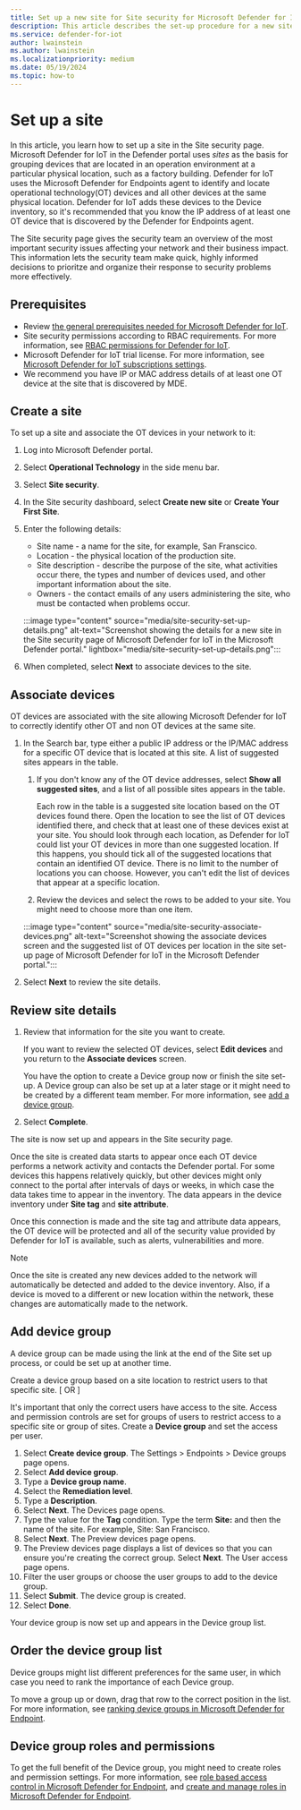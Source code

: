 ```yaml
---
title: Set up a new site for Site security for Microsoft Defender for IoT in the Microsoft Defender portal
description: This article describes the set-up procedure for a new site in the Site security feature of Microsoft Defender for IoT in the Microsoft Defender portal
ms.service: defender-for-iot
author: lwainstein
ms.author: lwainstein
ms.localizationpriority: medium
ms.date: 05/19/2024
ms.topic: how-to
---
```


# Set up a site

In this article, you learn how to set up a site in the Site security page. Microsoft Defender for IoT in the Defender portal uses *sites* as the basis for grouping devices that are located in an operation environment at a particular physical location, such as a factory building. Defender for IoT uses the Microsoft Defender for Endpoints agent to identify and locate operational technology(OT) devices and all other devices at the same physical location. Defender for IoT adds these devices to the Device inventory, so it's recommended that you know the IP address of at least one OT device that is discovered by the Defender for Endpoints agent.

The Site security page gives the security team an overview of the most important security issues affecting your network and their business impact. This information lets the security team make quick, highly informed decisions to prioritze and organize their response to security problems more effectively.

## Prerequisites

- Review [the general prerequisites needed for Microsoft Defender for IoT](prerequisites.md).
- Site security permissions according to RBAC requirements. For more information, see [RBAC permissions for Defender for IoT](prerequisites.md#permissions).
- Microsoft Defender for IoT trial license. For more information, see [Microsoft Defender for IoT subscriptions settings](get-started.md).
- We recommend you have IP or MAC address details of at least one OT device at the site that is discovered by MDE.

## Create a site

To set up a site and associate the OT devices in your network to it:

1. Log into Microsoft Defender portal.
1. Select **Operational Technology** in the side menu bar.
1. Select **Site security**.
1. In the Site security dashboard, select **Create new site** or **Create Your First Site**.

1. Enter the following details:

    - Site name - a name for the site, for example, San Franscico.
    - Location - the physical location of the production site. <!-- manufacturing site? -->
    - Site description - describe the purpose of the site, what activities occur there, the types and number of devices used, and other important information about the site.
    - Owners - the contact emails of any users administering the site, who must be contacted when problems occur.

    :::image type="content" source="media/site-security-set-up-details.png" alt-text="Screenshot showing the details for a new site in the Site security page of Microsoft Defender for IoT in the Microsoft Defender portal." lightbox="media/site-security-set-up-details.png":::

1. When completed, select **Next** to associate devices to the site.

## Associate devices

OT devices are associated with the site allowing Microsoft Defender for IoT to correctly identify other OT and non OT devices at the same site.

1. In the Search bar, type either a public IP address or the IP/MAC address for a specific OT device that is located at this site. A list of suggested sites appears in the table.
    1. If you don't know any of the OT device addresses, select **Show all suggested sites**, and a list of all possible sites appears in the table.

        Each row in the table is a suggested site location based on the OT devices found there. Open the location to see the list of OT devices identified there, and check that at least one <!--some -->of these devices exist at your site. You should look through each location, as Defender for IoT could list your OT devices in more than one suggested location. If this happens, you should tick all of the suggested locations that contain an identified OT device. There is no limit to the number of locations you can choose. However, you can't edit the list of devices that appear at a specific location.

    1. Review the devices and select the rows to be added to your site. You might need to choose more than one item.

    :::image type="content" source="media/site-security-associate-devices.png" alt-text="Screenshot showing the associate devices screen and the suggested list of OT devices per location in the site set-up page of Microsoft Defender for IoT in the Microsoft Defender portal.":::

1. Select **Next** to review the site details.

## Review site details

1. Review that information for the site you want to create.

    If you want to review the selected OT devices, select **Edit devices** and you return to the **Associate devices** screen.

    You have the option to create a Device group now or finish the site set-up. A Device group can also be set up at a later stage or it might need to be created by a different team member. For more information, see [add a device group](#add-device-group).

1. Select **Complete**.

The site is now set up and appears in the Site security page.

Once the site is created data starts to appear once each OT device performs a network activity and contacts the Defender portal. For some devices this happens relatively quickly, but other devices might only connect to the portal after intervals of days or weeks, in which case the data takes time to appear in the inventory. The data appears in the device inventory under **Site tag** and **site attribute**.
<!-- OR Once the site is created, the data in the device inventory starts to update and include data for the **Site tag** and **site attribute**. However, the data update only occurs the next time a device performs a network activity and contacts the Defender portal, for some devices this happens relatively quickly. However, other devices might only connect to the portal with interbals of days or weeks, in which case data takes time to appear in the inventory.-->

Once this connection is made and the site tag and attribute data appears, the OT device will be protected and all of the security value provided by Defender for IoT is available, such as alerts, vulnerabilities and more.

>[!NOTE]
> Once the site is created any new devices added to the network will automatically be detected and added to the device inventory. Also, if a device is moved to a different or new location within the network, these changes are automatically made to the network.

## Add device group

A device group can be made using the link at the end of the Site set up process, or could be set up at another time.

Create a device group based on a site location to restrict users to that specific site. [ OR ]

It's important that only the correct users have access to the site. Access and permission controls are set for groups of users to restrict access to a specific site or group of sites. Create a **Device group** and set the access per user.

1. Select **Create device group**. The Settings > Endpoints > Device groups page opens.
1. Select **Add device group**.
1. Type a **Device group name**.
1. Select the **Remediation level**.
1. Type a **Description**.
1. Select **Next**. The Devices page opens.
1. Type the value for the **Tag** condition. Type the term **Site:** and then the name of the site. For example, Site: San Francisco.
1. Select **Next**. The Preview devices page opens.
1. The Preview devices page displays a list of devices so that you can ensure you're creating the correct group. Select **Next**. The User access page opens.
1. Filter the user groups or choose the user groups to add to the device group.
1. Select **Submit**. The device group is created.
1. Select **Done**.

Your device group is now set up and appears in the Device group list.

## Order the device group list

Device groups might list different preferences for the same user, in which case you need to rank the importance of each Device group.

To move a group up or down, drag that row to the correct position in the list. For more information, see [ranking device groups in Microsoft Defender for Endpoint](/defender-endpoint/machine-groups.md).

## Device group roles and permissions

To get the full benefit of the Device group, you might need to create roles and permission settings. For more information, see [role based access control in Microsoft Defender for Endpoint](/defender-endpoint/rbac.md), and [create and manage roles in Microsoft Defender for Endpoint](/defender-endpoint/user-roles.md).
